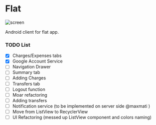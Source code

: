 # Flat

![screen](https://raw.githubusercontent.com/rpieja/flat/master/pic/flat-logo.png)

Android client for flat app.

### TODO List
- [x] Charges/Expenses tabs
- [x] Google Account Service
- [ ] Navigation Drawer
- [ ] Summary tab
- [ ] Adding Charges
- [ ] Transfers tab
- [ ] Logout function
- [ ] Moar refactoring
- [ ] Adding transfers
- [ ] Notification service (to be implemented on server side @maxmati )
- [ ] Move from ListView to RecyclerView
- [ ] UI Refactoring (messed up ListView component and colors naming)